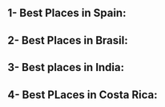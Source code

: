 ## 1- Best Places in Spain:







## 2- Best Places in Brasil:






## 3- Best places in India:






## 4- Best PLaces in Costa Rica:







